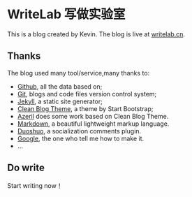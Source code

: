 # WriteLab 写做实验室

This is a blog created by Kevin. The blog is live at [writelab.cn][1].

## Thanks

The blog used many tool/service,many thanks to:

* [Github][2], all the data based on;
* [Git][3], blogs and code files version control system;
* [Jekyll][4], a static site generator;
* [Clean Blog Theme][5], a theme by Start Bootstrap;
* [Azeril][6] does some work based on Clean Blog Theme.
* [Markdown][7], a beautiful lightweight markup language.
* [Duoshuo][8], a socialization comments plugin.
* [Google][9], the one who tell me how to make it.
* …

## Do write

Start writing now！

[1]:	http://writelab.cn/
[2]:	https://github.com/
[3]:	https://git-scm.com/
[4]:	http://jekyllrb.com/
[5]:	https://github.com/IronSummitMedia/startbootstrap-clean-blog-jekyll
[6]:	http://azeril.me/
[7]:	https://daringfireball.net/projects/markdown/
[8]:	http://duoshuo.com/
[9]:	http://google.com